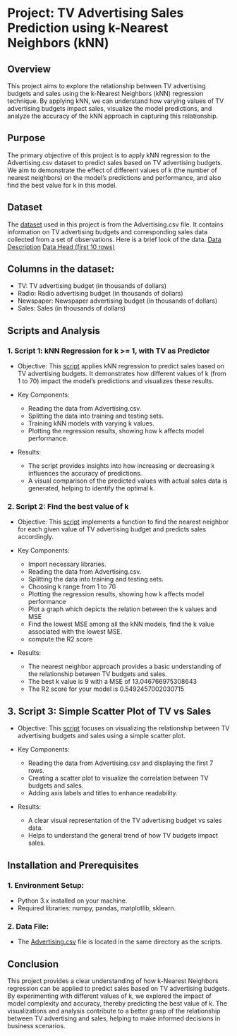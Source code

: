 # Project: TV Advertising Sales Prediction using k-Nearest Neighbors (kNN)  

## Overview
This project aims to explore the relationship between TV advertising budgets and sales using the k-Nearest Neighbors (kNN) regression technique. By applying kNN, we can understand how varying values of TV advertising budgets impact sales, visualize the model predictions, and analyze the accuracy of the kNN approach in capturing this relationship.

## Purpose
The primary objective of this project is to apply kNN regression to the Advertising.csv dataset to predict sales based on TV advertising budgets. We aim to demonstrate the effect of different values of k (the number of nearest neighbors) on the model’s predictions and performance, and also find the best value for k in this model.

## Dataset
The [dataset](https://github.com/tamunoWoks/advert_analysis/blob/main/Advertising.csv) used in this project is from the Advertising.csv file. It contains information on TV advertising budgets and corresponding sales data collected from a set of observations.
Here is a brief look of the data.
[Data Description](https://github.com/tamunoWoks/kNN_regression_sales_prediction_analysis/blob/main/data_description.png?raw=true)
[Data Head (first 10 rows)](https://github.com/tamunoWoks/kNN_regression_sales_prediction_analysis/blob/main/data_head_10.png)

## Columns in the dataset:
- TV: TV advertising budget (in thousands of dollars)
- Radio: Radio advertising budget (in thousands of dollars)
- Newspaper: Newspaper advertising budget (in thousands of dollars)
- Sales: Sales (in thousands of dollars)

## Scripts and Analysis
### 1. Script 1: kNN Regression for k >= 1, with TV as Predictor
- Objective: This [script](https://github.com/tamunoWoks/kNN_regression_sales_prediction_analysis/blob/main/kNN_regression_analysis.ipynb) applies kNN regression to predict sales based on TV advertising budgets. It demonstrates how different values of k (from 1 to 70) impact the model’s predictions and visualizes these results.

- Key Components:

    - Reading the data from Advertising.csv.
    - Splitting the data into training and testing sets.
    - Training kNN models with varying k values.
    - Plotting the regression results, showing how k affects model performance.
  
- Results:

    - The script provides insights into how increasing or decreasing k influences the accuracy of predictions.
    - A visual comparison of the predicted values with actual sales data is generated, helping to identify the optimal k.
  
### 2. Script 2: Find the best value of k
- Objective: This [script](https://github.com/tamunoWoks/kNN_regression_sales_prediction_analysis/blob/main/find_best_k_in_kNN_regression.ipynb) implements a function to find the nearest neighbor for each given value of TV advertising budget and predicts sales accordingly.

- Key Components:

    - Import necessary libraries.
    - Reading the data from Advertising.csv.
    - Splitting the data into training and testing sets.
    - Choosing k range from 1 to 70
    - Plotting the regression results, showing how k affects model performance
    - Plot a graph which depicts the relation between the k values and MSE
    - Find the lowest MSE among all the kNN models, find the k value associated with the lowest MSE.
    - compute the R2 score
    
- Results:

    - The nearest neighbor approach provides a basic understanding of the relationship between TV budgets and sales.
    - The best k value is  9 with a MSE of  13.046766975308643
    - The R2 score for your model is 0.5492457002030715

## 3. Script 3: Simple Scatter Plot of TV vs Sales
- Objective: This [script](https://github.com/tamunoWoks/kNN_regression_sales_prediction_analysis/blob/main/tv_vs_sales_scatter_plot.ipynb) focuses on visualizing the relationship between TV advertising budgets and sales using a simple scatter plot.

- Key Components:

    - Reading the data from Advertising.csv and displaying the first 7 rows.
    - Creating a scatter plot to visualize the correlation between TV budgets and sales.
    - Adding axis labels and titles to enhance readability.
  
- Results:

    - A clear visual representation of the TV advertising budget vs sales data.
    - Helps to understand the general trend of how TV budgets impact sales.

## Installation and Prerequisites
### 1. Environment Setup:

 - Python 3.x installed on your machine.
 - Required libraries: numpy, pandas, matplotlib, sklearn.

### 2. Data File:

- The [Advertising.csv](https://github.com/tamunoWoks/advert_analysis/blob/main/Advertising.csv) file is located in the same directory as the scripts.

## Conclusion

This project provides a clear understanding of how k-Nearest Neighbors regression can be applied to predict sales based on TV advertising budgets. By experimenting with different values of k, we explored the impact of model complexity and accuracy, thereby predicting the best value of k. The visualizations and analysis contribute to a better grasp of the relationship between TV advertising and sales, helping to make informed decisions in business scenarios.

